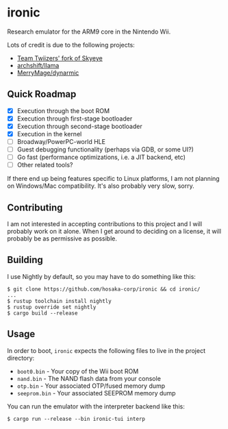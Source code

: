 # ironic
Research emulator for the ARM9 core in the Nintendo Wii.

Lots of credit is due to the following projects:
- [Team Twiizers' fork of Skyeye](https://github.com/marcan/skyeye-starlet)
- [archshift/llama](https://github.com/archshift/llama)
- [MerryMage/dynarmic](https://github.com/MerryMage/dynarmic)

## Quick Roadmap
- [x] Execution through the boot ROM
- [x] Execution through first-stage bootloader
- [x] Execution through second-stage bootloader
- [x] Execution in the kernel
- [ ] Broadway/PowerPC-world HLE 
- [ ] Guest debugging functionality (perhaps via GDB, or some UI?)
- [ ] Go fast (performance optimizations, i.e. a JIT backend, etc)
- [ ] Other related tools?

If there end up being features specific to Linux platforms, I am not planning 
on Windows/Mac compatibility. It's also probably very slow, sorry.

## Contributing
I am not interested in accepting contributions to this project and I will 
probably work on it alone.  When I get around to deciding on a license, it will 
probably be as permissive as possible.

## Building
I use Nightly by default, so you may have to do something like this:
```
$ git clone https://github.com/hosaka-corp/ironic && cd ironic/
...
$ rustup toolchain install nightly
$ rustup override set nightly
$ cargo build --release
```

## Usage
In order to boot, `ironic` expects the following files to live in the project 
directory:

- `boot0.bin` - Your copy of the Wii boot ROM
- `nand.bin` - The NAND flash data from your console
- `otp.bin` - Your associated OTP/fused memory dump
- `seeprom.bin` - Your associated SEEPROM memory dump

You can run the emulator with the interpreter backend like this:
```
$ cargo run --release --bin ironic-tui interp
```
